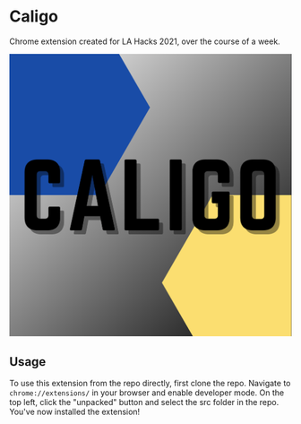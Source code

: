# Caligo

Chrome extension created for LA Hacks 2021, over the course of a week.

![Icon](src/images/caligolarge.png)

## Usage

To use this extension from the repo directly, first clone the repo. Navigate to `chrome://extensions/` in your browser and enable developer mode. On the top left, click the "unpacked" button and select the src folder in the repo. You've now installed the extension!
